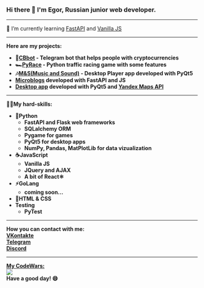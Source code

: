 ### Hi there 👋 I'm Egor, Russian junior web developer.


***

🌱 I’m currently learning <a href="https://fastapi.tiangolo.com/">FastAPI</a> and <a href="https://ru.reactjs.org/">Vanilla JS</a>

***

<b>Here are my projects:</br>
<ul>
  <li>🚀<a href="https://github.com/code-n-cry/CBbot" target="_blank">CBbot</a> - Telegram bot that helps people with cryptocurrencies</li>
  <li>🏎️<a href="https://github.com/code-n-cry/pyrace" target="_blank">PyRace</a> - Python traffic racing game with some features</li>
  <li>🎶<a href="https://github.com/code-n-cry/M_and_S" target="_blank">M&S(Music and Sound)</a> - Desktop Player app developed with PyQt5</li>
  <li><a href="https://github.com/code-n-cry/NewsBlogFastApi" target="_blank">Microblogs</a> developed with FastAPI and JS</li>
  <li><a href="https://github.com/code-n-cry/YandexMapsApp" target="_blank">Desktop app</a> developed with PyQt5 and <a href="https://yandex.ru/dev/maps/?p=realty">Yandex Maps API</a>
</ul>

  
***

🐱‍💻My hard-skills:
<ul>
  <li>🐍<b>Python</b>
  <ul>
    <li>FastAPI and Flask web frameworks</li>
    <li>SQLalchemy ORM</li>
    <li>Pygame for games</li>
    <li>PyQt5 for desktop apps</li>
    <li>NumPy, Pandas, MatPlotLib for data vizualization</li>
    
  </ul>
  </li>
  <li>☕<b>JavaScript</b>
  <ul>
    <li>Vanilla JS</li>
    <li>JQuery and AJAX</li>
    <li>A bit of React⚛️</li>
  </ul>
  </li>
  <li>⚡<b>GoLang</b>
  <ul>
    <li>coming soon...</li>
  </ul>
  </li>
  <li>📝HTML & CSS</li>
  <li>Testing
  <ul>
    <li>PyTest</li>
  </ul>
  </li>
</ul>  

***

How you can contact with me:<br>
<a href="https://vk.com/response404_not_found">VKontakte</a><br>
<a href="https://t.me/excel_dev">Telegram</a><br>
<a href="https://discord.com/users/511549372627157002/">Discord</a>

***
<a href="https://www.codewars.com/users/code-n-cry/">My CodeWars:</a><br>
<img src="https://www.codewars.com/users/code-n-cry/badges/large">
<br>
<b>Have a good day! :smile:</b>
